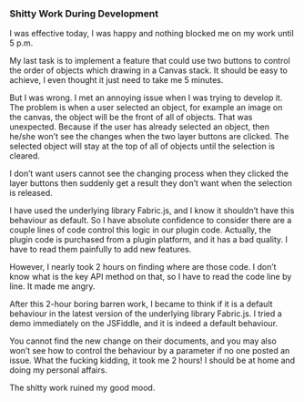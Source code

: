 ### Shitty Work During Development
I was effective today, I was happy and nothing blocked me on my work until 5 p.m.

My last task is to implement a feature that could use two buttons to control the order of objects which drawing in a Canvas stack. It should be easy to achieve, I even thought it just need to take me 5 minutes.

But I was wrong. I met an annoying issue when I was trying to develop it. The problem is when a user selected an object, for example an image on the canvas, the object will be the front of all of objects. That was unexpected. Because if the user has already selected an object, then he/she won’t see the changes when the two layer buttons are clicked. The selected object will stay at the top of all of objects until the selection is cleared.

I don’t want users cannot see the changing process when they clicked the layer buttons then suddenly get a result they don’t want when the selection is released.

I have used the underlying library Fabric.js, and I know it shouldn’t have this behaviour as default. So I have absolute confidence to consider there are a couple lines of code control this logic in our plugin code. Actually, the plugin code is purchased from a plugin platform, and it has a bad quality. I have to read them painfully to add new features.

However, I nearly took 2 hours on finding where are those code. I don’t know what is the key API method on that, so I have to read the code line by line. It made me angry.

After this 2-hour boring barren work, I became to think if it is a default behaviour in the latest version of the underlying library Fabric.js. I tried a demo immediately on the JSFiddle, and it is indeed a default behaviour.

You cannot find the new change on their documents, and you may also won’t see how to control the behaviour by a parameter if no one posted an issue. What the fucking kidding, it took me 2 hours! I should be at home and doing my personal affairs.

The shitty work ruined my good mood.
